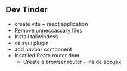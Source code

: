 ## Dev Tinder

- create vite + react application
- Remove unneccassary files
- Install tailwindcss
- daisyui plugin
- add navbar component
- Insatlled Reatc router dom
  - Create a browser router - inside app.jsx <BrowserRouter basename = "/">
